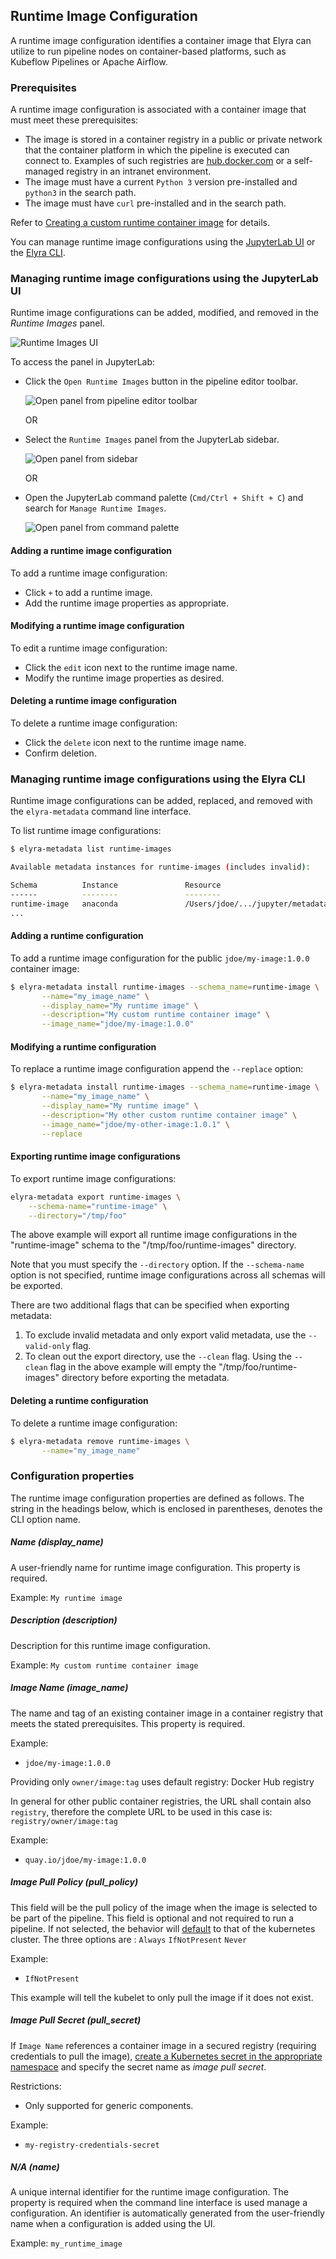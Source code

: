 <!--
{% comment %}
Copyright 2018-2022 Elyra Authors

Licensed under the Apache License, Version 2.0 (the "License");
you may not use this file except in compliance with the License.
You may obtain a copy of the License at

http://www.apache.org/licenses/LICENSE-2.0

Unless required by applicable law or agreed to in writing, software
distributed under the License is distributed on an "AS IS" BASIS,
WITHOUT WARRANTIES OR CONDITIONS OF ANY KIND, either express or implied.
See the License for the specific language governing permissions and
limitations under the License.
{% endcomment %}
-->
## Runtime Image Configuration

A runtime image configuration identifies a container image that Elyra can utilize to run pipeline nodes on container-based platforms, such as Kubeflow Pipelines or Apache Airflow.

### Prerequisites

A runtime image configuration is associated with a container image that must meet these prerequisites:

- The image is stored in a container registry in a public or private network that the container platform in which the pipeline is executed can connect to. Examples of such registries are [hub.docker.com](https://hub.docker.com) or a self-managed registry in an intranet environment.
- The image must have a current `Python 3` version pre-installed and `python3` in the search path.
- The image must have `curl` pre-installed and in the search path.

Refer to [Creating a custom runtime container image](/recipes/creating-a-custom-runtime-image.md) for details.

You can manage runtime image configurations using the [JupyterLab UI](#managing-runtime-configurations-using-the-jupyterlab-ui) or the [Elyra CLI](#managing-runtime-image-configurations-using-the-elyra-cli).

### Managing runtime image configurations using the JupyterLab UI

Runtime image configurations can be added, modified, and removed in the _Runtime Images_ panel.

![Runtime Images UI](../images/user_guide/runtime-image-conf/runtime-images-ui.png)

To access the panel in JupyterLab:

- Click the `Open Runtime Images` button in the pipeline editor toolbar.

  ![Open panel from pipeline editor toolbar](../images/user_guide/runtime-image-conf/toolbar-manage-images-button.png)     

  OR     

- Select the `Runtime Images` panel from the JupyterLab sidebar.

  ![Open panel from sidebar](../images/user_guide/runtime-image-conf/sidebar-manage-images-button.png)     

  OR

- Open the JupyterLab command palette (`Cmd/Ctrl + Shift + C`) and search for `Manage Runtime Images`.

  ![Open panel from command palette](../images/user_guide/runtime-image-conf/cmd-palette-manage-images.png)

#### Adding a runtime image configuration

To add a runtime image configuration:

- Click `+` to add a runtime image.
- Add the runtime image properties as appropriate.

#### Modifying a runtime image configuration

To edit a runtime image configuration:

- Click the `edit` icon next to the runtime image name.
- Modify the runtime image properties as desired.

#### Deleting a runtime image configuration

To delete a runtime image configuration:

- Click the `delete` icon next to the runtime image name.
- Confirm deletion.

### Managing runtime image configurations using the Elyra CLI

Runtime image configurations can be added, replaced, and removed with the `elyra-metadata` command line interface.

To list runtime image configurations:

```bash
$ elyra-metadata list runtime-images

Available metadata instances for runtime-images (includes invalid):

Schema          Instance               Resource                                                                                                       
------          --------               --------                                                                                                       
runtime-image   anaconda               /Users/jdoe/.../jupyter/metadata/runtime-images/anaconda.json
...  
```

#### Adding a runtime configuration

To add a runtime image configuration for the public `jdoe/my-image:1.0.0` container image:

```bash
$ elyra-metadata install runtime-images --schema_name=runtime-image \
       --name="my_image_name" \
       --display_name="My runtime image" \
       --description="My custom runtime container image" \
       --image_name="jdoe/my-image:1.0.0"
```

#### Modifying a runtime configuration

To replace a runtime image configuration append the `--replace` option:

```bash
$ elyra-metadata install runtime-images --schema_name=runtime-image \
       --name="my_image_name" \
       --display_name="My runtime image" \
       --description="My other custom runtime container image" \
       --image_name="jdoe/my-other-image:1.0.1" \
       --replace
```

#### Exporting runtime image configurations

To export runtime image configurations:

```bash
elyra-metadata export runtime-images \
	--schema-name="runtime-image" \
	--directory="/tmp/foo"
```

The above example will export all runtime image configurations in the "runtime-image" schema to the "/tmp/foo/runtime-images" directory.

Note that you must specify the `--directory` option. If the `--schema-name` option is not specified, runtime image configurations across all schemas will be exported. 

There are two additional flags that can be specified when exporting metadata:
1. To exclude invalid metadata and only export valid metadata, use the `--valid-only` flag. 
2. To clean out the export directory, use the `--clean` flag. Using the `--clean` flag in the above example will empty the "/tmp/foo/runtime-images" directory before exporting the metadata.

#### Deleting a runtime configuration

To delete a runtime image configuration:

```bash
$ elyra-metadata remove runtime-images \
       --name="my_image_name"
```

### Configuration properties

The runtime image configuration properties are defined as follows. The string in the headings below, which is enclosed in parentheses, denotes the CLI option name.

##### Name (display_name)

A user-friendly name for runtime image configuration. This property is required.

Example: `My runtime image`

##### Description (description)

Description for this runtime image configuration.

Example: `My custom runtime container image`

##### Image Name (image_name)

The name and tag of an existing container image in a container registry that meets the stated prerequisites. This property is required.

Example:

- `jdoe/my-image:1.0.0`

Providing only `owner/image:tag` uses default registry: Docker Hub registry

In general for other public container registries, the URL shall contain also `registry`, therefore the complete URL to be used in this case is: `registry/owner/image:tag`

Example:

- `quay.io/jdoe/my-image:1.0.0`

##### Image Pull Policy (pull_policy)

This field will be the pull policy of the image when the image is selected to be part of the pipeline. This field
is optional and not required to run a pipeline. If not selected, the behavior will [default](https://kubernetes.io/docs/concepts/containers/images/#updating-images) to that of the kubernetes 
cluster. The three options are : `Always` `IfNotPresent` `Never`

Example:

- `IfNotPresent`

This example will tell the kubelet to only pull the image if it does not exist. 

##### Image Pull Secret (pull_secret)

If `Image Name` references a container image in a secured registry (requiring credentials to pull the image), [create a Kubernetes secret in the appropriate namespace](https://kubernetes.io/docs/tasks/configure-pod-container/pull-image-private-registry/) and specify the secret name as _image pull secret_.

Restrictions:
 - Only supported for generic components.

Example:

- `my-registry-credentials-secret`

##### N/A (name)

A unique internal identifier for the runtime image configuration. The property is required when the command line interface is used manage a configuration. An identifier is automatically generated from the user-friendly name when a configuration is added using the UI.

Example: `my_runtime_image`
